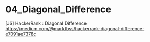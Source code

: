 # 04_Diagonal_Difference
[JS] HackerRank : Diagonal Difference
https://medium.com/@marktbss/hackerrank-diagonal-difference-e7091ae7378c
